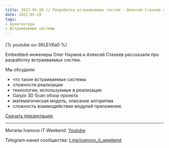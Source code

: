 ```yaml
---
title: 2022-05-28 // Разработка встраиваемых систем - Алексей Стахеев и Олег Наумов
date: 2022-05-28
tags:
- Архитектура
- Встраиваемые системы
---
```


#### 

{% youtube ou-3KLEV6a0 %}

Embedded-инженеры Олег Наумов и Алексей Стахеев рассказали про разработку встраиваемых систем.

Мы обсудили:
- что такое встраиваемые системы
- сложности реализации
- технологии, используемые в реализации
- Garpix 3D Scan обзор проекта
- математическая модель, описание алгоритма
- сложность взаимодействия модулей приложения.

[Скачать презентацию](/ivanovo-it-weekend/images/2022-05-28/2022-05-28-razrabotka-vstraivaemyh-sistem.pptx)

---

Митапы Ivanovo IT Weekend: [Youtube](https://www.youtube.com/channel/UCvNa9tbtI1_xgiY6F1QvQZQ)

Telegram-канал сообщества: [t.me/ivanovo_it_weekend](https://t.me/ivanovo_it_weekend)
